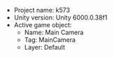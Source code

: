 <!-- UNITY CODE ASSIST INSTRUCTIONS START -->
- Project name: k573
- Unity version: Unity 6000.0.38f1
- Active game object:
  - Name: Main Camera
  - Tag: MainCamera
  - Layer: Default
<!-- UNITY CODE ASSIST INSTRUCTIONS END -->